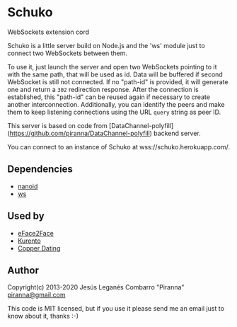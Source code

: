 Schuko
======

WebSockets extension cord

Schuko is a little server build on Node.js and the 'ws' module just to connect
two WebSockets between them.

To use it, just launch the server and open two WebSockets pointing to it with
the same path, that will be used as id. Data will be buffered if second
WebSocket is still not connected. If no "path-id" is provided, it will generate
one and return a `302` redirection response. After the connection is
established, this "path-id" can be reused again if necessary to create another
interconnection. Additionally, you can identify the peers and make them to keep
listening connections using the URL `query` string as peer ID.

This server is based on code from [DataChannel-polyfill]
(https://github.com/piranna/DataChannel-polyfill) backend server.

You can connect to an instance of Schuko at wss://schuko.herokuapp.com/.

Dependencies
------------

* [nanoid](https://github.com/ai/nanoid)
* [ws](http://einaros.github.com/ws)

Used by
-------

* [eFace2Face](http://www.eface2face.com)
* [Kurento](http://www.kurento.com)
* [Copper Dating](http://copperdating.com)

Author
------

Copyright(c) 2013-2020 Jesús Leganés Combarro "Piranna" <piranna@gmail.com>

This code is MIT licensed, but if you use it please send me an email just to
know about it, thanks :-)
